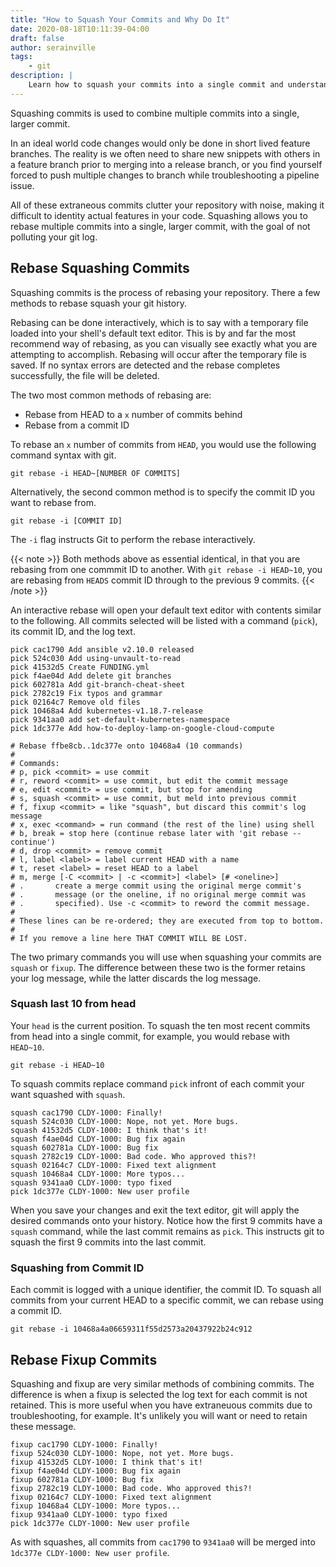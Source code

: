 ```yaml
---
title: "How to Squash Your Commits and Why Do It"
date: 2020-08-18T10:11:39-04:00
draft: false
author: serainville
tags:
    - git
description: |
    Learn how to squash your commits into a single commit and understand why you should do it. Keep your commit history clean by only keeping important changes in your log using squash and fixup commands
---
```


Squashing commits is used to combine multiple commits into a single, larger commit. 

In an ideal world code changes would only be done in short lived feature branches. The reality is we often need to share new snippets with others in a feature branch prior to merging into a release branch, or you find yourself forced to push multiple changes to branch while troubleshooting a pipeline issue.

All of these extraneous commits clutter your repository with noise, making it difficult to identity actual features in your code. Squashing allows you to rebase multiple commits into a single, larger commit, with the goal of not polluting your git log. 

## Rebase Squashing Commits
Squashing commits is the process of rebasing your repository. There a few methods to rebase squash your git history.

Rebasing can be done interactively, which is to say with a temporary file loaded into your shell's default text editor. This is by and far the most recommend way of rebasing, as you can visually see exactly what you are attempting to accomplish. Rebasing will occur after the temporary file is saved. If no syntax errors are detected and the rebase completes successfully, the file will be deleted.

The two most common methods of rebasing are:
* Rebase from HEAD to a `x` number of commits behind
* Rebase from a commit ID

To rebase an `x` number of commits from `HEAD`, you would use the following command syntax with git.
```shell
git rebase -i HEAD~[NUMBER OF COMMITS]
```

Alternatively, the second common method is to specify the commit ID you want to rebase from.
```shell
git rebase -i [COMMIT ID]
```

The `-i` flag instructs Git to perform the rebase interactively.

{{< note >}}
Both methods above as essential identical, in that you are rebasing from one commmit ID to another. With `git rebase -i HEAD~10`, you are rebasing from `HEADS` commit ID through to the previous 9 commits.
{{< /note >}}

An interactive rebase will open your default text editor with contents similar to the following. All commits selected will be listed with a command (`pick`), its commit ID, and the log text.

```text
pick cac1790 Add ansible v2.10.0 released
pick 524c030 Add using-unvault-to-read
pick 41532d5 Create FUNDING.yml
pick f4ae04d Add delete git branches
pick 602781a Add git-branch-cheat-sheet
pick 2782c19 Fix typos and grammar
pick 02164c7 Remove old files
pick 10468a4 Add kubernetes-v1.18.7-release
pick 9341aa0 add set-default-kubernetes-namespace
pick 1dc377e Add how-to-deploy-lamp-on-google-cloud-compute

# Rebase ffbe8cb..1dc377e onto 10468a4 (10 commands)
#
# Commands:
# p, pick <commit> = use commit
# r, reword <commit> = use commit, but edit the commit message
# e, edit <commit> = use commit, but stop for amending
# s, squash <commit> = use commit, but meld into previous commit
# f, fixup <commit> = like "squash", but discard this commit's log message
# x, exec <command> = run command (the rest of the line) using shell
# b, break = stop here (continue rebase later with 'git rebase --continue')
# d, drop <commit> = remove commit
# l, label <label> = label current HEAD with a name
# t, reset <label> = reset HEAD to a label
# m, merge [-C <commit> | -c <commit>] <label> [# <oneline>]
# .       create a merge commit using the original merge commit's
# .       message (or the oneline, if no original merge commit was
# .       specified). Use -c <commit> to reword the commit message.
#
# These lines can be re-ordered; they are executed from top to bottom.
#
# If you remove a line here THAT COMMIT WILL BE LOST.
```

The two primary commands you will use when squashing your commits are `squash` or `fixup`. The difference between these two is the former retains your log message, while the latter discards the log message. 

### Squash last 10 from head
Your `head` is the current position. To squash the ten most recent commits from head into a single commit, for example, you would rebase with `HEAD~10`. 

```shell
git rebase -i HEAD~10
```

To squash commits replace command `pick` infront of each commit your want squashed with `squash`. 

```text
squash cac1790 CLDY-1000: Finally!
squash 524c030 CLDY-1000: Nope, not yet. More bugs.
squash 41532d5 CLDY-1000: I think that's it!
squash f4ae04d CLDY-1000: Bug fix again
squash 602781a CLDY-1000: Bug fix
squash 2782c19 CLDY-1000: Bad code. Who approved this?!
squash 02164c7 CLDY-1000: Fixed text alignment
squash 10468a4 CLDY-1000: More typos...
squash 9341aa0 CLDY-1000: typo fixed
pick 1dc377e CLDY-1000: New user profile
```

When you save your changes and exit the text editor, git will apply the desired commands onto your history. Notice how the first 9 commits have a `squash` command, while the last commit remains as `pick`. This instructs git to squash the first 9 commits into the last commit.


### Squashing from Commit ID
Each commit is logged with a unique identifier, the commit ID. To squash all commits from your current HEAD to a specific commit, we can rebase using a commit ID.

```shell
git rebase -i 10468a4a06659311f55d2573a20437922b24c912
```

## Rebase Fixup Commits
Squashing and fixup are very similar methods of combining commits. The difference is when a fixup is selected the log text for each commit is not retained. This is more useful when you have extraneuous commits due to troubleshooting, for example. It's unlikely you will want or need to retain these message.

```text
fixup cac1790 CLDY-1000: Finally!
fixup 524c030 CLDY-1000: Nope, not yet. More bugs.
fixup 41532d5 CLDY-1000: I think that's it!
fixup f4ae04d CLDY-1000: Bug fix again
fixup 602781a CLDY-1000: Bug fix
fixup 2782c19 CLDY-1000: Bad code. Who approved this?!
fixup 02164c7 CLDY-1000: Fixed text alignment
fixup 10468a4 CLDY-1000: More typos...
fixup 9341aa0 CLDY-1000: typo fixed
pick 1dc377e CLDY-1000: New user profile
```

As with squashes, all commits from `cac1790` to `9341aa0` will be merged into `1dc377e CLDY-1000: New user profile`.